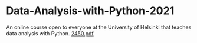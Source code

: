 # Data-Analysis-with-Python-2021
An online course open to everyone at the University of Helsinki that teaches data analysis with Python.
[2450.pdf](https://github.com/learnmaya/Data-Analysis-with-Python-2021/files/9233725/2450.pdf)

